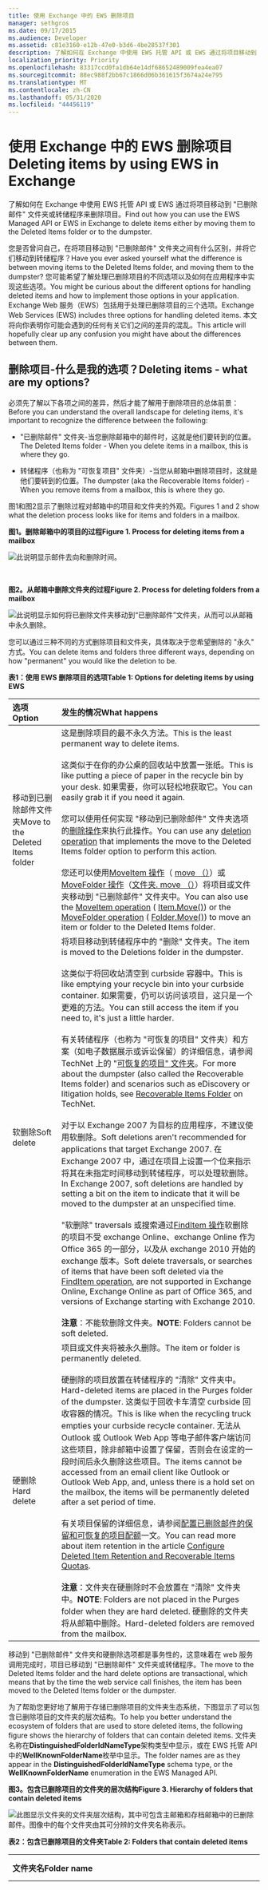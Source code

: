 ```yaml
---
title: 使用 Exchange 中的 EWS 删除项目
manager: sethgros
ms.date: 09/17/2015
ms.audience: Developer
ms.assetid: c81e3160-e12b-47e0-b3d6-4be28537f301
description: 了解如何在 Exchange 中使用 EWS 托管 API 或 EWS 通过将项目移动到 "已删除邮件" 文件夹或转储程序来删除项目。
localization_priority: Priority
ms.openlocfilehash: 83317ccd0fa1db64e14df68652489009fea4ea07
ms.sourcegitcommit: 88ec988f2bb67c1866d06b361615f3674a24e795
ms.translationtype: MT
ms.contentlocale: zh-CN
ms.lasthandoff: 05/31/2020
ms.locfileid: "44456119"
---
```

# <a name="deleting-items-by-using-ews-in-exchange"></a><span data-ttu-id="cc0f2-103">使用 Exchange 中的 EWS 删除项目</span><span class="sxs-lookup"><span data-stu-id="cc0f2-103">Deleting items by using EWS in Exchange</span></span>

<span data-ttu-id="cc0f2-104">了解如何在 Exchange 中使用 EWS 托管 API 或 EWS 通过将项目移动到 "已删除邮件" 文件夹或转储程序来删除项目。</span><span class="sxs-lookup"><span data-stu-id="cc0f2-104">Find out how you can use the EWS Managed API or EWS in Exchange to delete items either by moving them to the Deleted Items folder or to the dumpster.</span></span>
  
<span data-ttu-id="cc0f2-105">您是否曾问自己，在将项目移动到 "已删除邮件" 文件夹之间有什么区别，并将它们移动到转储程序？</span><span class="sxs-lookup"><span data-stu-id="cc0f2-105">Have you ever asked yourself what the difference is between moving items to the Deleted Items folder, and moving them to the dumpster?</span></span> <span data-ttu-id="cc0f2-106">您可能希望了解处理已删除项目的不同选项以及如何在应用程序中实现这些选项。</span><span class="sxs-lookup"><span data-stu-id="cc0f2-106">You might be curious about the different options for handling deleted items and how to implement those options in your application.</span></span> <span data-ttu-id="cc0f2-107">Exchange Web 服务（EWS）包括用于处理已删除项目的三个选项。</span><span class="sxs-lookup"><span data-stu-id="cc0f2-107">Exchange Web Services (EWS) includes three options for handling deleted items.</span></span> <span data-ttu-id="cc0f2-108">本文将向你表明你可能会遇到的任何有关它们之间的差异的混乱。</span><span class="sxs-lookup"><span data-stu-id="cc0f2-108">This article will hopefully clear up any confusion you might have about the differences between them.</span></span>
  
## <a name="deleting-items---what-are-my-options"></a><span data-ttu-id="cc0f2-109">删除项目-什么是我的选项？</span><span class="sxs-lookup"><span data-stu-id="cc0f2-109">Deleting items - what are my options?</span></span>
<span data-ttu-id="cc0f2-110"><a name="bk_DeletingItemsOptions"> </a></span><span class="sxs-lookup"><span data-stu-id="cc0f2-110"><a name="bk_DeletingItemsOptions"> </a></span></span>

<span data-ttu-id="cc0f2-111">必须先了解以下各项之间的差异，然后才能了解用于删除项目的总体前景：</span><span class="sxs-lookup"><span data-stu-id="cc0f2-111">Before you can understand the overall landscape for deleting items, it's important to recognize the difference between the following:</span></span>
  
- <span data-ttu-id="cc0f2-112">"已删除邮件" 文件夹-当您删除邮箱中的邮件时，这就是他们要转到的位置。</span><span class="sxs-lookup"><span data-stu-id="cc0f2-112">The Deleted Items folder - When you delete items in a mailbox, this is where they go.</span></span>
    
- <span data-ttu-id="cc0f2-113">转储程序（也称为 "可恢复项目" 文件夹）-当您从邮箱中删除项目时，这就是他们要转到的位置。</span><span class="sxs-lookup"><span data-stu-id="cc0f2-113">The dumpster (aka the Recoverable Items folder) - When you remove items from a mailbox, this is where they go.</span></span>
    
<span data-ttu-id="cc0f2-114">图1和图2显示了删除过程对邮箱中的项目和文件夹的外观。</span><span class="sxs-lookup"><span data-stu-id="cc0f2-114">Figures 1 and 2 show what the deletion process looks like for items and folders in a mailbox.</span></span> 

<span data-ttu-id="cc0f2-115">**图1。删除邮箱中的项目的过程**</span><span class="sxs-lookup"><span data-stu-id="cc0f2-115">**Figure 1. Process for deleting items from a mailbox**</span></span>

![此说明显示邮件去向和删除时间。](media/Ex_DeleteItems_Source.png)

<br/>

<span data-ttu-id="cc0f2-118">**图2。从邮箱中删除文件夹的过程**</span><span class="sxs-lookup"><span data-stu-id="cc0f2-118">**Figure 2. Process for deleting folders from a mailbox**</span></span>

![此说明显示如何将已删除文件夹移动到“已删除邮件”文件夹，从而可以从邮箱中永久删除。](media/Ex_.png)
   
<span data-ttu-id="cc0f2-120">您可以通过三种不同的方式删除项目和文件夹，具体取决于您希望删除的 "永久" 方式。</span><span class="sxs-lookup"><span data-stu-id="cc0f2-120">You can delete items and folders three different ways, depending on how "permanent" you would like the deletion to be.</span></span>
  
<span data-ttu-id="cc0f2-121">**表1：使用 EWS 删除项目的选项**</span><span class="sxs-lookup"><span data-stu-id="cc0f2-121">**Table 1: Options for deleting items by using EWS**</span></span>

|<span data-ttu-id="cc0f2-122">**选项**</span><span class="sxs-lookup"><span data-stu-id="cc0f2-122">**Option**</span></span>|<span data-ttu-id="cc0f2-123">**发生的情况**</span><span class="sxs-lookup"><span data-stu-id="cc0f2-123">**What happens**</span></span>|
|:-----|:-----|
|<span data-ttu-id="cc0f2-124">移动到已删除邮件文件夹</span><span class="sxs-lookup"><span data-stu-id="cc0f2-124">Move to the Deleted Items folder</span></span>  <br/> |<span data-ttu-id="cc0f2-125">这是删除项目的最不永久方法。</span><span class="sxs-lookup"><span data-stu-id="cc0f2-125">This is the least permanent way to delete items.</span></span><br/><br/><span data-ttu-id="cc0f2-126">这类似于在你的办公桌的回收站中放置一张纸。</span><span class="sxs-lookup"><span data-stu-id="cc0f2-126">This is like putting a piece of paper in the recycle bin by your desk.</span></span> <span data-ttu-id="cc0f2-127">如果需要，你可以轻松地获取它。</span><span class="sxs-lookup"><span data-stu-id="cc0f2-127">You can easily grab it if you need it again.</span></span><br/><br/><span data-ttu-id="cc0f2-128">您可以使用任何实现 "移动到已删除邮件" 文件夹选项的[删除操作](deleting-items-by-using-ews-in-exchange.md#bk_howdoIdeleteitems)来执行此操作。</span><span class="sxs-lookup"><span data-stu-id="cc0f2-128">You can use any [deletion operation](deleting-items-by-using-ews-in-exchange.md#bk_howdoIdeleteitems) that implements the move to the Deleted Items folder option to perform this action.</span></span><br/><br/><span data-ttu-id="cc0f2-129">您还可以使用[MoveItem 操作](https://msdn.microsoft.com/library/dcf40fa7-7796-4a5c-bf5b-7a509a18d208%28Office.15%29.aspx)（ [move （）](https://msdn.microsoft.com/library/microsoft.exchange.webservices.data.item.move%28v=exchg.80%29.aspx)）或[MoveFolder 操作](https://msdn.microsoft.com/library/c7233966-6c87-4a14-8156-b1610760176d%28Office.15%29.aspx)（[文件夹. move （）](https://msdn.microsoft.com/library/microsoft.exchange.webservices.data.folder.move%28v=exchg.80%29.aspx)）将项目或文件夹移动到 "已删除邮件" 文件夹中。</span><span class="sxs-lookup"><span data-stu-id="cc0f2-129">You can also use the [MoveItem operation](https://msdn.microsoft.com/library/dcf40fa7-7796-4a5c-bf5b-7a509a18d208%28Office.15%29.aspx) ( [Item.Move()](https://msdn.microsoft.com/library/microsoft.exchange.webservices.data.item.move%28v=exchg.80%29.aspx)) or the [MoveFolder operation](https://msdn.microsoft.com/library/c7233966-6c87-4a14-8156-b1610760176d%28Office.15%29.aspx) ( [Folder.Move()](https://msdn.microsoft.com/library/microsoft.exchange.webservices.data.folder.move%28v=exchg.80%29.aspx)) to move an item or folder to the Deleted Items folder.</span></span>  <br/> |
|<span data-ttu-id="cc0f2-130">软删除</span><span class="sxs-lookup"><span data-stu-id="cc0f2-130">Soft delete</span></span>  <br/> |<span data-ttu-id="cc0f2-131">将项目移动到转储程序中的 "删除" 文件夹。</span><span class="sxs-lookup"><span data-stu-id="cc0f2-131">The item is moved to the Deletions folder in the dumpster.</span></span><br/><br/><span data-ttu-id="cc0f2-132">这类似于将回收站清空到 curbside 容器中。</span><span class="sxs-lookup"><span data-stu-id="cc0f2-132">This is like emptying your recycle bin into your curbside container.</span></span> <span data-ttu-id="cc0f2-133">如果需要，仍可以访问该项目，这只是一个更难的方法。</span><span class="sxs-lookup"><span data-stu-id="cc0f2-133">You can still access the item if you need to, it's just a little harder.</span></span>  <br/><br/><span data-ttu-id="cc0f2-134">有关转储程序（也称为 "可恢复的项目" 文件夹）和方案（如电子数据展示或诉讼保留）的详细信息，请参阅 TechNet 上的 "[可恢复的项目" 文件夹](https://technet.microsoft.com/library/ee364755%28v=exchg.150%29.aspx)。</span><span class="sxs-lookup"><span data-stu-id="cc0f2-134">For more about the dumpster (also called the Recoverable Items folder) and scenarios such as eDiscovery or litigation holds, see [Recoverable Items Folder](https://technet.microsoft.com/library/ee364755%28v=exchg.150%29.aspx) on TechNet.</span></span><br/><br/><span data-ttu-id="cc0f2-135">对于以 Exchange 2007 为目标的应用程序，不建议使用软删除。</span><span class="sxs-lookup"><span data-stu-id="cc0f2-135">Soft deletions aren't recommended for applications that target Exchange 2007.</span></span> <span data-ttu-id="cc0f2-136">在 Exchange 2007 中，通过在项目上设置一个位来指示将其在未指定时间移动到转储程序，可以处理软删除。</span><span class="sxs-lookup"><span data-stu-id="cc0f2-136">In Exchange 2007, soft deletions are handled by setting a bit on the item to indicate that it will be moved to the dumpster at an unspecified time.</span></span><br/><br/><span data-ttu-id="cc0f2-137">"软删除" traversals 或搜索通过[FindItem 操作](https://msdn.microsoft.com/library/ebad6aae-16e7-44de-ae63-a95b24539729%28Office.15%29.aspx)软删除的项目不受 exchange Online、exchange Online 作为 Office 365 的一部分，以及从 exchange 2010 开始的 exchange 版本。</span><span class="sxs-lookup"><span data-stu-id="cc0f2-137">Soft delete traversals, or searches of items that have been soft deleted via the [FindItem operation](https://msdn.microsoft.com/library/ebad6aae-16e7-44de-ae63-a95b24539729%28Office.15%29.aspx), are not supported in Exchange Online, Exchange Online as part of Office 365, and versions of Exchange starting with Exchange 2010.</span></span>  <br/><br/><span data-ttu-id="cc0f2-138">**注意**：不能软删除文件夹。</span><span class="sxs-lookup"><span data-stu-id="cc0f2-138">**NOTE**:  Folders cannot be soft deleted.</span></span>           |
|<span data-ttu-id="cc0f2-139">硬删除</span><span class="sxs-lookup"><span data-stu-id="cc0f2-139">Hard delete</span></span>  <br/> |<span data-ttu-id="cc0f2-140">项目或文件夹将被永久删除。</span><span class="sxs-lookup"><span data-stu-id="cc0f2-140">The item or folder is permanently deleted.</span></span><br/><br/><span data-ttu-id="cc0f2-141">硬删除的项目放置在转储程序的 "清除" 文件夹中。</span><span class="sxs-lookup"><span data-stu-id="cc0f2-141">Hard-deleted items are placed in the Purges folder of the dumpster.</span></span> <span data-ttu-id="cc0f2-142">这类似于回收卡车清空 curbside 回收容器的情况。</span><span class="sxs-lookup"><span data-stu-id="cc0f2-142">This is like when the recycling truck empties your curbside recycle container.</span></span> <span data-ttu-id="cc0f2-143">无法从 Outlook 或 Outlook Web App 等电子邮件客户端访问这些项目，除非邮箱中设置了保留，否则会在设定的一段时间后永久删除这些项目。</span><span class="sxs-lookup"><span data-stu-id="cc0f2-143">The items cannot be accessed from an email client like Outlook or Outlook Web App, and, unless there is a hold set on the mailbox, the items will be permanently deleted after a set period of time.</span></span><br/><br/><span data-ttu-id="cc0f2-144">有关项目保留的详细信息，请参阅[配置已删除邮件的保留和可恢复的项目配额](https://technet.microsoft.com/library/ee364752%28v=exchg.150%29.aspx)一文。</span><span class="sxs-lookup"><span data-stu-id="cc0f2-144">You can read more about item retention in the article [Configure Deleted Item Retention and Recoverable Items Quotas](https://technet.microsoft.com/library/ee364752%28v=exchg.150%29.aspx).</span></span><br/><br/><span data-ttu-id="cc0f2-145">**注意**：文件夹在硬删除时不会放置在 "清除" 文件夹中。</span><span class="sxs-lookup"><span data-stu-id="cc0f2-145">**NOTE**:  Folders are not placed in the Purges folder when they are hard deleted.</span></span> <span data-ttu-id="cc0f2-146">硬删除的文件夹将从邮箱中删除。</span><span class="sxs-lookup"><span data-stu-id="cc0f2-146">Hard-deleted folders are removed from the mailbox.</span></span>  |
   
<span data-ttu-id="cc0f2-147">移动到 "已删除邮件" 文件夹和硬删除选项都是事务性的，这意味着在 web 服务调用完成时，项目已移动到 "已删除邮件" 文件夹或转储程序。</span><span class="sxs-lookup"><span data-stu-id="cc0f2-147">The move to the Deleted Items folder and the hard delete options are transactional, which means that by the time the web service call finishes, the item has been moved to the Deleted Items folder or the dumpster.</span></span>
  
<span data-ttu-id="cc0f2-148">为了帮助您更好地了解用于存储已删除项目的文件夹生态系统，下图显示了可以包含已删除项目的文件夹的层次结构。</span><span class="sxs-lookup"><span data-stu-id="cc0f2-148">To help you better understand the ecosystem of folders that are used to store deleted items, the following figure shows the hierarchy of folders that can contain deleted items.</span></span> <span data-ttu-id="cc0f2-149">文件夹名称在**DistinguishedFolderIdNameType**架构类型中显示，或在 EWS 托管 API 中的**WellKnownFolderName**枚举中显示。</span><span class="sxs-lookup"><span data-stu-id="cc0f2-149">The folder names are as they appear in the **DistinguishedFolderIdNameType** schema type, or the **WellKnownFolderName** enumeration in the EWS Managed API.</span></span> 
  
<span data-ttu-id="cc0f2-150">**图3。包含已删除项目的文件夹的层次结构**</span><span class="sxs-lookup"><span data-stu-id="cc0f2-150">**Figure 3. Hierarchy of folders that contain deleted items**</span></span>

![此图显示文件夹的文件夹层次结构，其中可包含主邮箱和存档邮箱中的已删除邮件。图像中的每个文件夹由其可分辨的文件夹名称表示。](media/Ex_FolderHierarchyDeletedItems.png)
  
<span data-ttu-id="cc0f2-153">**表2：包含已删除项目的文件夹**</span><span class="sxs-lookup"><span data-stu-id="cc0f2-153">**Table 2: Folders that contain deleted items**</span></span>

|<span data-ttu-id="cc0f2-154">**文件夹名**</span><span class="sxs-lookup"><span data-stu-id="cc0f2-154">**Folder name**</span></span>|<span data-ttu-id="cc0f2-155">**引入版本**</span><span class="sxs-lookup"><span data-stu-id="cc0f2-155">**Introduced in**</span></span>|<span data-ttu-id="cc0f2-156">**说明**</span><span class="sxs-lookup"><span data-stu-id="cc0f2-156">**Description**</span></span>|
|:-----|:-----|:-----|
|<span data-ttu-id="cc0f2-157">deleteditems</span><span class="sxs-lookup"><span data-stu-id="cc0f2-157">deleteditems</span></span>  <br/> |<span data-ttu-id="cc0f2-158">Exchange 2007</span><span class="sxs-lookup"><span data-stu-id="cc0f2-158">Exchange 2007</span></span>  <br/> |<span data-ttu-id="cc0f2-159">默认的 "已删除邮件" 文件夹。</span><span class="sxs-lookup"><span data-stu-id="cc0f2-159">The default Deleted Items folder.</span></span> <span data-ttu-id="cc0f2-160">项目将保留在此文件夹中，直到它们软或硬删除，或者超过保留期。</span><span class="sxs-lookup"><span data-stu-id="cc0f2-160">Items remain in this folder until they are soft- or hard-deleted or until a retention period has been exceeded.</span></span> <span data-ttu-id="cc0f2-161">然后，将它们移动到转储程序中的文件夹。</span><span class="sxs-lookup"><span data-stu-id="cc0f2-161">Then they are moved to a folder in the dumpster.</span></span> <span data-ttu-id="cc0f2-162">已删除的文件夹放在 "已删除邮件" 文件夹中，当它们是软或硬删除的，它们将从邮箱中永久删除且不可恢复。</span><span class="sxs-lookup"><span data-stu-id="cc0f2-162">Deleted folders are placed in the Deleted Items folder, and when they are soft- or hard-deleted, they are permanently removed from the mailbox and are not recoverable.</span></span>  <br/> |
|<span data-ttu-id="cc0f2-163">recoverableitemsroot</span><span class="sxs-lookup"><span data-stu-id="cc0f2-163">recoverableitemsroot</span></span>  <br/> |<span data-ttu-id="cc0f2-164">Exchange 2010</span><span class="sxs-lookup"><span data-stu-id="cc0f2-164">Exchange 2010</span></span>  <br/> |<span data-ttu-id="cc0f2-165">转储程序或 "可恢复的项目" 文件夹的根。</span><span class="sxs-lookup"><span data-stu-id="cc0f2-165">The root of the dumpster, or the Recoverable Items folder.</span></span> <span data-ttu-id="cc0f2-166">转储程序访问在 Exchange 2010 中是在 EWS 中实现的。</span><span class="sxs-lookup"><span data-stu-id="cc0f2-166">Dumpster access was implemented in EWS in Exchange 2010.</span></span> <span data-ttu-id="cc0f2-167">此文件夹的显示名称是 "可恢复的项目"。</span><span class="sxs-lookup"><span data-stu-id="cc0f2-167">The display name for this folder is "Recoverable Items".</span></span>  <br/> |
|<span data-ttu-id="cc0f2-168">recoverableitemsdeletions</span><span class="sxs-lookup"><span data-stu-id="cc0f2-168">recoverableitemsdeletions</span></span>  <br/> |<span data-ttu-id="cc0f2-169">Exchange 2010</span><span class="sxs-lookup"><span data-stu-id="cc0f2-169">Exchange 2010</span></span>  <br/> |<span data-ttu-id="cc0f2-170">邮箱的主转储程序文件夹。</span><span class="sxs-lookup"><span data-stu-id="cc0f2-170">The main dumpster folder for a mailbox.</span></span> <span data-ttu-id="cc0f2-171">从 "已删除邮件" 文件夹中的保留策略移动的软删除项目和项目放置在此文件夹中。</span><span class="sxs-lookup"><span data-stu-id="cc0f2-171">Soft-deleted items and items moved from the Deleted Items folder by a retention policy are placed in this folder.</span></span> <span data-ttu-id="cc0f2-172">此文件夹的显示名称为 "删除"。</span><span class="sxs-lookup"><span data-stu-id="cc0f2-172">The display name for this folder is "Deletions".</span></span>  <br/> |
|<span data-ttu-id="cc0f2-173">recoverableitemsversions</span><span class="sxs-lookup"><span data-stu-id="cc0f2-173">recoverableitemsversions</span></span>  <br/> |<span data-ttu-id="cc0f2-174">Exchange 2010</span><span class="sxs-lookup"><span data-stu-id="cc0f2-174">Exchange 2010</span></span>  <br/> |<span data-ttu-id="cc0f2-175">项目的较旧版本的存储位置。</span><span class="sxs-lookup"><span data-stu-id="cc0f2-175">Where older versions of an item are stored.</span></span> <span data-ttu-id="cc0f2-176">项目的旧版本在更新项目时创建。</span><span class="sxs-lookup"><span data-stu-id="cc0f2-176">Old versions of an item are created when an item is updated.</span></span> <span data-ttu-id="cc0f2-177">草稿项目版本不会保存到此文件夹中。</span><span class="sxs-lookup"><span data-stu-id="cc0f2-177">Draft item versions are not saved to this folder.</span></span> <span data-ttu-id="cc0f2-178">此文件夹的显示名称为 "版本"。</span><span class="sxs-lookup"><span data-stu-id="cc0f2-178">The display name of this folder is "Versions".</span></span>  <br/> |
|<span data-ttu-id="cc0f2-179">recoverableitemspurges</span><span class="sxs-lookup"><span data-stu-id="cc0f2-179">recoverableitemspurges</span></span>  <br/> |<span data-ttu-id="cc0f2-180">Exchange 2010</span><span class="sxs-lookup"><span data-stu-id="cc0f2-180">Exchange 2010</span></span>  <br/> |<span data-ttu-id="cc0f2-181">存储从 "删除" 文件夹中删除的项目的位置。</span><span class="sxs-lookup"><span data-stu-id="cc0f2-181">Where items that are removed from the Deletions folder are stored.</span></span> <span data-ttu-id="cc0f2-182">所有存储硬删除项目都将移到此文件夹。</span><span class="sxs-lookup"><span data-stu-id="cc0f2-182">All store hard-deleted items are moved to this folder.</span></span> <span data-ttu-id="cc0f2-183">此文件夹的显示名称为 "清除"。</span><span class="sxs-lookup"><span data-stu-id="cc0f2-183">The display name for this folder is "Purges".</span></span>  <br/> |
|<span data-ttu-id="cc0f2-184">archiveddeletedtitems</span><span class="sxs-lookup"><span data-stu-id="cc0f2-184">archiveddeletedtitems</span></span>  <br/> |<span data-ttu-id="cc0f2-185">Exchange 2010</span><span class="sxs-lookup"><span data-stu-id="cc0f2-185">Exchange 2010</span></span>  <br/> |<span data-ttu-id="cc0f2-186">存档邮箱的默认 "已删除邮件" 文件夹。</span><span class="sxs-lookup"><span data-stu-id="cc0f2-186">The default Deleted Items folder for an archive mailbox.</span></span>  <br/> |
|<span data-ttu-id="cc0f2-187">archiverecoverablesitemsroot</span><span class="sxs-lookup"><span data-stu-id="cc0f2-187">archiverecoverablesitemsroot</span></span>  <br/> |<span data-ttu-id="cc0f2-188">Exchange 2010</span><span class="sxs-lookup"><span data-stu-id="cc0f2-188">Exchange 2010</span></span>  <br/> |<span data-ttu-id="cc0f2-189">存档邮箱的根转储程序文件夹。</span><span class="sxs-lookup"><span data-stu-id="cc0f2-189">The root dumpster folder for an archive mailbox.</span></span> <span data-ttu-id="cc0f2-190">软删除的已存档项目将移至此文件夹中的子文件夹。</span><span class="sxs-lookup"><span data-stu-id="cc0f2-190">Archived items that are soft-deleted are moved to a subfolder in this folder.</span></span>  <br/> |
|<span data-ttu-id="cc0f2-191">archiverecoverableitemsdeletions</span><span class="sxs-lookup"><span data-stu-id="cc0f2-191">archiverecoverableitemsdeletions</span></span>  <br/> |<span data-ttu-id="cc0f2-192">Exchange 2010</span><span class="sxs-lookup"><span data-stu-id="cc0f2-192">Exchange 2010</span></span>  <br/> |<span data-ttu-id="cc0f2-193">存档邮箱的主转储程序文件夹。</span><span class="sxs-lookup"><span data-stu-id="cc0f2-193">The main dumpster folder for an archive mailbox.</span></span> <span data-ttu-id="cc0f2-194">移动到转储程序的存档项目放置在此处。</span><span class="sxs-lookup"><span data-stu-id="cc0f2-194">Archived items moved to the dumpster are placed here.</span></span>  <br/> |
|<span data-ttu-id="cc0f2-195">archiverecoverableitemsversions</span><span class="sxs-lookup"><span data-stu-id="cc0f2-195">archiverecoverableitemsversions</span></span>  <br/> |<span data-ttu-id="cc0f2-196">Exchange 2010</span><span class="sxs-lookup"><span data-stu-id="cc0f2-196">Exchange 2010</span></span>  <br/> |<span data-ttu-id="cc0f2-197">存档项目的较旧版本的存储位置。</span><span class="sxs-lookup"><span data-stu-id="cc0f2-197">Where older versions of archived items are stored.</span></span>  <br/> |
|<span data-ttu-id="cc0f2-198">archiverecoverableitemspurges</span><span class="sxs-lookup"><span data-stu-id="cc0f2-198">archiverecoverableitemspurges</span></span>  <br/> |<span data-ttu-id="cc0f2-199">Exchange 2010</span><span class="sxs-lookup"><span data-stu-id="cc0f2-199">Exchange 2010</span></span>  <br/> |<span data-ttu-id="cc0f2-200">从转储程序中的 "存档删除" 文件夹中硬删除的项目存储。</span><span class="sxs-lookup"><span data-stu-id="cc0f2-200">Where items that are hard-deleted from the archive Deletions folder in the dumpster are stored.</span></span> <span data-ttu-id="cc0f2-201">所有存储硬删除的存档项目都将移到此文件夹。</span><span class="sxs-lookup"><span data-stu-id="cc0f2-201">All store hard-deleted archived items are moved to this folder.</span></span>  <br/> |
   
## <a name="how-do-i-delete-items"></a><span data-ttu-id="cc0f2-202">如何删除项目？</span><span class="sxs-lookup"><span data-stu-id="cc0f2-202">How do I delete items?</span></span>
<span data-ttu-id="cc0f2-203"><a name="bk_howdoIdeleteitems"> </a></span><span class="sxs-lookup"><span data-stu-id="cc0f2-203"><a name="bk_howdoIdeleteitems"> </a></span></span>

<span data-ttu-id="cc0f2-204">使用下列命令之一来指示是将项目移动到 "已删除邮件" 文件夹，还是执行软删除或硬删除：</span><span class="sxs-lookup"><span data-stu-id="cc0f2-204">Use one of the following to indicate whether to move an item to the Deleted Items folder or perform a soft delete or a hard delete:</span></span>
  
- <span data-ttu-id="cc0f2-205">**DisposalType**简单类型（如果您使用 EWS 访问 Exchange）。</span><span class="sxs-lookup"><span data-stu-id="cc0f2-205">The **DisposalType** simple type, if you use EWS to access Exchange.</span></span> 
    
- <span data-ttu-id="cc0f2-206">[DeleteMode 枚举](https://msdn.microsoft.com/library/exchange/microsoft.exchange.webservices.data.deletemode%28v=exchg.80%29.aspx)（如果使用 EWS 托管 API）。</span><span class="sxs-lookup"><span data-stu-id="cc0f2-206">The [DeleteMode enumeration](https://msdn.microsoft.com/library/exchange/microsoft.exchange.webservices.data.deletemode%28v=exchg.80%29.aspx), if you use the EWS Managed API.</span></span>
    
<span data-ttu-id="cc0f2-207">您可以使用许多不同的 EWS 操作或 EWS 托管 API 方法从邮箱中删除项目和文件夹。</span><span class="sxs-lookup"><span data-stu-id="cc0f2-207">You can use a number of different EWS operations or EWS Managed API methods to delete items and folders from a mailbox.</span></span>
  
<span data-ttu-id="cc0f2-208">**表3：用于删除项目的 EWS 操作和 EWS 托管的 API 方法**</span><span class="sxs-lookup"><span data-stu-id="cc0f2-208">**Table 3: EWS operations and EWS Managed API methods for deleting items**</span></span>

|<span data-ttu-id="cc0f2-209">**EWS 操作**</span><span class="sxs-lookup"><span data-stu-id="cc0f2-209">**EWS operation**</span></span>|<span data-ttu-id="cc0f2-210">**EWS 托管的 API 方法**</span><span class="sxs-lookup"><span data-stu-id="cc0f2-210">**EWS Managed API method**</span></span>|<span data-ttu-id="cc0f2-211">**引入版本**</span><span class="sxs-lookup"><span data-stu-id="cc0f2-211">**Introduced in**</span></span>|<span data-ttu-id="cc0f2-212">**功能**</span><span class="sxs-lookup"><span data-stu-id="cc0f2-212">**What it does**</span></span>|
|:-----|:-----|:-----|:-----|
|[<span data-ttu-id="cc0f2-213">DeleteFolder 操作</span><span class="sxs-lookup"><span data-stu-id="cc0f2-213">DeleteFolder operation</span></span>](https://msdn.microsoft.com/library/b0f92682-4895-4bcf-a4a1-e4c2e8403979%28Office.15%29.aspx) <br/> |[<span data-ttu-id="cc0f2-214">文件夹. Delete 方法</span><span class="sxs-lookup"><span data-stu-id="cc0f2-214">Folder.Delete method</span></span>](https://msdn.microsoft.com/library/exchange/microsoft.exchange.webservices.data.folder.delete%28v=exchg.80%29.aspx) <br/> |<span data-ttu-id="cc0f2-215">Exchange 2007</span><span class="sxs-lookup"><span data-stu-id="cc0f2-215">Exchange 2007</span></span>  <br/> |<span data-ttu-id="cc0f2-216">从邮箱中删除文件夹。</span><span class="sxs-lookup"><span data-stu-id="cc0f2-216">Deletes folders from a mailbox.</span></span> <span data-ttu-id="cc0f2-217">使用 EWS，可以批量删除文件夹。</span><span class="sxs-lookup"><span data-stu-id="cc0f2-217">With EWS, you can batch delete folders.</span></span> <span data-ttu-id="cc0f2-218">使用 EWS 托管 API，您只能删除每个调用的单个文件夹。</span><span class="sxs-lookup"><span data-stu-id="cc0f2-218">With the EWS Managed API, you can only delete a single folder per call.</span></span>  <br/> |
|[<span data-ttu-id="cc0f2-219">DeleteItem 操作</span><span class="sxs-lookup"><span data-stu-id="cc0f2-219">DeleteItem operation</span></span>](https://msdn.microsoft.com/library/3e26c416-fa12-476e-bfd2-5c1f4bb7b348%28Office.15%29.aspx) <br/> |[<span data-ttu-id="cc0f2-220">Item. Delete 方法</span><span class="sxs-lookup"><span data-stu-id="cc0f2-220">Item.Delete method</span></span>](https://msdn.microsoft.com/library/exchange/microsoft.exchange.webservices.data.item.delete%28v=exchg.80%29.aspx)<br/><br/>[<span data-ttu-id="cc0f2-221">ExchangeService 方法</span><span class="sxs-lookup"><span data-stu-id="cc0f2-221">ExchangeService.DeleteItems method</span></span>](https://msdn.microsoft.com/library/exchange/microsoft.exchange.webservices.data.exchangeservice.deleteitems%28v=exchg.80%29.aspx) <br/> |<span data-ttu-id="cc0f2-222">Exchange 2007</span><span class="sxs-lookup"><span data-stu-id="cc0f2-222">Exchange 2007</span></span>  <br/> |<span data-ttu-id="cc0f2-223">删除邮箱中的项目。</span><span class="sxs-lookup"><span data-stu-id="cc0f2-223">Deletes items from a mailbox.</span></span>  <br/> |
|[<span data-ttu-id="cc0f2-224">EmptyFolder 操作</span><span class="sxs-lookup"><span data-stu-id="cc0f2-224">EmptyFolder operation</span></span>](https://msdn.microsoft.com/library/98161486-e2f2-480f-8d5d-708ba81b208a%28Office.15%29.aspx) <br/> |[<span data-ttu-id="cc0f2-225">Folder. 空方法</span><span class="sxs-lookup"><span data-stu-id="cc0f2-225">Folder.Empty method</span></span>](https://msdn.microsoft.com/library/exchange/microsoft.exchange.webservices.data.folder.empty%28v=exchg.80%29.aspx) <br/> |<span data-ttu-id="cc0f2-226">Exchange 2010</span><span class="sxs-lookup"><span data-stu-id="cc0f2-226">Exchange 2010</span></span>  <br/> |<span data-ttu-id="cc0f2-227">删除文件夹中的所有项目，也可以选择删除文件夹中的所有子文件夹。</span><span class="sxs-lookup"><span data-stu-id="cc0f2-227">Deletes all the items in a folder, and, optionally, deletes all subfolders in a folder.</span></span>  <br/> |
|[<span data-ttu-id="cc0f2-228">ApplyConversationAction 操作</span><span class="sxs-lookup"><span data-stu-id="cc0f2-228">ApplyConversationAction operation</span></span>](https://msdn.microsoft.com/library/73d7943d-d361-4f8b-9948-d85f886efa1a%28Office.15%29.aspx) <br/> |[<span data-ttu-id="cc0f2-229">EnableAlwaysDeleteItems 方法</span><span class="sxs-lookup"><span data-stu-id="cc0f2-229">Conversation.EnableAlwaysDeleteItems method</span></span>](https://msdn.microsoft.com/library/exchange/microsoft.exchange.webservices.data.conversation.enablealwaysdeleteitems%28v=exchg.80%29.aspx)<br/><br/>[<span data-ttu-id="cc0f2-230">DeleteItems 方法</span><span class="sxs-lookup"><span data-stu-id="cc0f2-230">Conversation.DeleteItems method</span></span>](https://msdn.microsoft.com/library/exchange/microsoft.exchange.webservices.data.conversation.deleteitems%28v=exchg.80%29.aspx) <br/> |<span data-ttu-id="cc0f2-231">Exchange 2010</span><span class="sxs-lookup"><span data-stu-id="cc0f2-231">Exchange 2010</span></span>  <br/> |<span data-ttu-id="cc0f2-232">对对话中的电子邮件设置删除处理操作，以便将其删除。</span><span class="sxs-lookup"><span data-stu-id="cc0f2-232">Sets a delete processing action on email messages in a conversation so that they are deleted.</span></span>  <br/> |
|[<span data-ttu-id="cc0f2-233">DeleteUserConfiguration 操作</span><span class="sxs-lookup"><span data-stu-id="cc0f2-233">DeleteUserConfiguration operation</span></span>](https://msdn.microsoft.com/library/93e44690-be2d-4fdb-96a8-4ded3c193aed%28Office.15%29.aspx) <br/> |[<span data-ttu-id="cc0f2-234">UserConfiguration 方法</span><span class="sxs-lookup"><span data-stu-id="cc0f2-234">UserConfiguration.Delete method</span></span>](https://msdn.microsoft.com/library/exchange/microsoft.exchange.webservices.data.userconfiguration.delete%28v=exchg.80%29.aspx) <br/> |<span data-ttu-id="cc0f2-235">Exchange 2010</span><span class="sxs-lookup"><span data-stu-id="cc0f2-235">Exchange 2010</span></span>  <br/> |<span data-ttu-id="cc0f2-236">删除一个与文件夹相关联的项目，并将其移动到转储程序。</span><span class="sxs-lookup"><span data-stu-id="cc0f2-236">Deletes a folder associated item and moves it to the dumpster.</span></span>  <br/> |
|[<span data-ttu-id="cc0f2-237">CreateItem 操作</span><span class="sxs-lookup"><span data-stu-id="cc0f2-237">CreateItem operation</span></span>](https://msdn.microsoft.com/library/78a52120-f1d0-4ed7-8748-436e554f75b6%28Office.15%29.aspx) <br/> |[<span data-ttu-id="cc0f2-238">约会. Accept 方法</span><span class="sxs-lookup"><span data-stu-id="cc0f2-238">Appointment.Accept method</span></span>](https://msdn.microsoft.com/library/microsoft.exchange.webservices.data.appointment.accept%28v=exchg.80%29.aspx) <br/><br/>[<span data-ttu-id="cc0f2-239">AcceptTentatively 方法</span><span class="sxs-lookup"><span data-stu-id="cc0f2-239">Appointment.AcceptTentatively method</span></span>](https://msdn.microsoft.com/library/microsoft.exchange.webservices.data.appointment.accepttentatively%28v=exchg.80%29.aspx)<br/><br/>[<span data-ttu-id="cc0f2-240">CancelMeeting 方法</span><span class="sxs-lookup"><span data-stu-id="cc0f2-240">Appointment.CancelMeeting method</span></span>](https://msdn.microsoft.com/library/microsoft.exchange.webservices.data.appointment.cancelmeeting%28v=exchg.80%29.aspx)<br/><br/>[<span data-ttu-id="cc0f2-241">约会：拒绝</span><span class="sxs-lookup"><span data-stu-id="cc0f2-241">Appointment.Decline</span></span>](https://msdn.microsoft.com/library/microsoft.exchange.webservices.data.appointment.decline%28v=exchg.80%29.aspx)<br/><br/>[<span data-ttu-id="cc0f2-242">MeetingRequest 方法</span><span class="sxs-lookup"><span data-stu-id="cc0f2-242">MeetingRequest.Accept method</span></span>](https://msdn.microsoft.com/library/microsoft.exchange.webservices.data.meetingrequest.accept%28v=exchg.80%29.aspx)<br/><br/>[<span data-ttu-id="cc0f2-243">MeetingRequest 方法</span><span class="sxs-lookup"><span data-stu-id="cc0f2-243">MeetingRequest.AcceptTentatively method</span></span>](https://msdn.microsoft.com/library/microsoft.exchange.webservices.data.meetingrequest.accepttentatively%28v=exchg.80%29.aspx)<br/><br/>[<span data-ttu-id="cc0f2-244">MeetingRequest 方法</span><span class="sxs-lookup"><span data-stu-id="cc0f2-244">MeetingRequest.Decline method</span></span>](https://msdn.microsoft.com/library/microsoft.exchange.webservices.data.meetingrequest.decline%28v=exchg.80%29.aspx) <br/> |<span data-ttu-id="cc0f2-245">Exchange 2007</span><span class="sxs-lookup"><span data-stu-id="cc0f2-245">Exchange 2007</span></span>  <br/> |<span data-ttu-id="cc0f2-246">无论何时发送会议请求的响应或在约会上设置响应，都会将项目间接移动到 "已删除邮件" 文件夹。</span><span class="sxs-lookup"><span data-stu-id="cc0f2-246">Indirectly moves an item to the Deleted Items folder whenever a response to a meeting request is sent or the response is set on the appointment.</span></span><br/><br/><span data-ttu-id="cc0f2-247">此操作上未设置删除类型。</span><span class="sxs-lookup"><span data-stu-id="cc0f2-247">The deletion type is not set on this operation.</span></span> <span data-ttu-id="cc0f2-248">当服务成功处理响应对象时，会将会议邮件移至 "已删除邮件" 文件夹。</span><span class="sxs-lookup"><span data-stu-id="cc0f2-248">The meeting messages are moved to the Deleted Items folder when a response object is successfully processed by the service.</span></span>  <br/> |
   
<span data-ttu-id="cc0f2-249">您还可以使用收件箱规则将项目移动到 "已删除邮件" 文件夹。</span><span class="sxs-lookup"><span data-stu-id="cc0f2-249">You can also move items to the Deleted Items folder by using Inbox rules.</span></span> <span data-ttu-id="cc0f2-250">例如，您可以创建具有 "删除" 操作的[规则](inbox-management-and-ews-in-exchange.md)。</span><span class="sxs-lookup"><span data-stu-id="cc0f2-250">For example, you can [create rules](inbox-management-and-ews-in-exchange.md) that have a delete action.</span></span> 
  
<span data-ttu-id="cc0f2-251">有关删除项目的几点注意事项：</span><span class="sxs-lookup"><span data-stu-id="cc0f2-251">Some points to note about deleting items:</span></span>
  
- <span data-ttu-id="cc0f2-252">删除定期项目的事件不会触发移动到 "已删除邮件" 文件夹或转储程序。</span><span class="sxs-lookup"><span data-stu-id="cc0f2-252">Deleting an occurrence of a recurring item does not trigger a move to the Deleted Items folder or the dumpster.</span></span> <span data-ttu-id="cc0f2-253">这将导致对定期系列定期主项目的更新。</span><span class="sxs-lookup"><span data-stu-id="cc0f2-253">This results in an update to the recurring master item of the recurring series.</span></span>
    
- <span data-ttu-id="cc0f2-254">您不能从邮箱中删除默认文件夹。</span><span class="sxs-lookup"><span data-stu-id="cc0f2-254">You cannot delete default folders from the mailbox.</span></span>
    
- <span data-ttu-id="cc0f2-255">避免删除会议或会议邮件，如会议请求和会议更新。</span><span class="sxs-lookup"><span data-stu-id="cc0f2-255">Avoid deleting meetings or meeting messages, such as meeting requests and or meeting updates.</span></span> <span data-ttu-id="cc0f2-256">而是使用 response 对象来响应这些项目。</span><span class="sxs-lookup"><span data-stu-id="cc0f2-256">Instead, respond to these items by using response objects.</span></span> <span data-ttu-id="cc0f2-257">这样一来，将更新关联的日历项目以反映响应者或组织者的操作。</span><span class="sxs-lookup"><span data-stu-id="cc0f2-257">This way, the associated calendar items are updated to reflect the responder's or organizer's actions.</span></span>
    
- <span data-ttu-id="cc0f2-258">将项目移动到 "已删除邮件" 或 "删除内容" 文件夹中时，不会更新项目的更改密钥。</span><span class="sxs-lookup"><span data-stu-id="cc0f2-258">An item's change key is not updated when the item is moved to the Deleted Items or Deletions folder.</span></span>
    
- <span data-ttu-id="cc0f2-259">如果对项目执行硬删除，然后调用[SyncFolderHierarchy 操作](https://msdn.microsoft.com/library/b31916b1-bc6c-4451-a475-b7c5417f752d%28Office.15%29.aspx)或[SYNCFOLDERHIERARCHY](https://msdn.microsoft.com/library/microsoft.exchange.webservices.data.exchangeservice.syncfolderhierarchy%28v=exchg.80%29.aspx) EWS 托管 API 方法，或[SyncFolderItems 操作](https://msdn.microsoft.com/library/7f0de089-8876-47ec-a871-df118ceae75d%28Office.15%29.aspx)或[SyncFolderItems](https://msdn.microsoft.com/library/microsoft.exchange.webservices.data.exchangeservice.syncfolderitems%28v=exchg.80%29.aspx)方法，则将返回 "**删除**更改" 条目。</span><span class="sxs-lookup"><span data-stu-id="cc0f2-259">If you perform a hard delete on an item and then call a [SyncFolderHierarchy operation](https://msdn.microsoft.com/library/b31916b1-bc6c-4451-a475-b7c5417f752d%28Office.15%29.aspx) or [SyncFolderHierarchy](https://msdn.microsoft.com/library/microsoft.exchange.webservices.data.exchangeservice.syncfolderhierarchy%28v=exchg.80%29.aspx) EWS Managed API method, or a [SyncFolderItems operation](https://msdn.microsoft.com/library/7f0de089-8876-47ec-a871-df118ceae75d%28Office.15%29.aspx) or [SyncFolderItems](https://msdn.microsoft.com/library/microsoft.exchange.webservices.data.exchangeservice.syncfolderitems%28v=exchg.80%29.aspx) method, a **Delete** change entry will be returned.</span></span> <span data-ttu-id="cc0f2-260">如果将项目移动到 "已删除邮件" 文件夹中，则会返回 "**更新**更改" 条目。</span><span class="sxs-lookup"><span data-stu-id="cc0f2-260">If you move an item to the Deleted Items folder, an **Update** change entry is returned.</span></span> <span data-ttu-id="cc0f2-261">这是因为项目或文件夹将具有新的[ParentFolderId](https://msdn.microsoft.com/library/258f4b1f-367e-4c7d-9c29-eb775a2398c7%28Office.15%29.aspx)属性值。</span><span class="sxs-lookup"><span data-stu-id="cc0f2-261">This is because the item or folder will have a new [ParentFolderId](https://msdn.microsoft.com/library/258f4b1f-367e-4c7d-9c29-eb775a2398c7%28Office.15%29.aspx) property value.</span></span> <span data-ttu-id="cc0f2-262">若要了解同步已删除项目属于方案的一部分，请[阅读有关同步的详细信息](mailbox-synchronization-and-ews-in-exchange.md)。</span><span class="sxs-lookup"><span data-stu-id="cc0f2-262">[Read more about synchronization](mailbox-synchronization-and-ews-in-exchange.md) if synchronizing deleted items is part of your scenario.</span></span> 
    
## <a name="find-out-more-about-deleting-items"></a><span data-ttu-id="cc0f2-263">查找有关删除项目的详细信息</span><span class="sxs-lookup"><span data-stu-id="cc0f2-263">Find out more about deleting items</span></span>
<span data-ttu-id="cc0f2-264"><a name="findoutmore"> </a></span><span class="sxs-lookup"><span data-stu-id="cc0f2-264"><a name="findoutmore"> </a></span></span>

- [<span data-ttu-id="cc0f2-265">Exchange 中有关与 EWS 删除相关邮箱事件的拉取通知</span><span class="sxs-lookup"><span data-stu-id="cc0f2-265">Pull notifications for EWS deletion-related mailbox events in Exchange</span></span>](pull-notifications-for-ews-deletion-related-mailbox-events-in-exchange.md)
    
- [<span data-ttu-id="cc0f2-266">在 Exchange 中处理 EWS 中的与删除相关的错误</span><span class="sxs-lookup"><span data-stu-id="cc0f2-266">Handling deletion-related errors in EWS in Exchange</span></span>](handling-deletion-related-errors-in-ews-in-exchange.md)
    
## <a name="see-also"></a><span data-ttu-id="cc0f2-267">另请参阅</span><span class="sxs-lookup"><span data-stu-id="cc0f2-267">See also</span></span>

- [<span data-ttu-id="cc0f2-268">Exchange 中的 EWS 中的文件夹和项目</span><span class="sxs-lookup"><span data-stu-id="cc0f2-268">Folders and items in EWS in Exchange</span></span>](folders-and-items-in-ews-in-exchange.md)    
- [<span data-ttu-id="cc0f2-269">开发 Exchange Web 服务客户端</span><span class="sxs-lookup"><span data-stu-id="cc0f2-269">Develop web service clients for Exchange</span></span>](develop-web-service-clients-for-exchange.md)    
- [<span data-ttu-id="cc0f2-270">"可恢复的项目" 文件夹</span><span class="sxs-lookup"><span data-stu-id="cc0f2-270">Recoverable Items Folder</span></span>](https://technet.microsoft.com/library/ee364755.aspx)    
- [<span data-ttu-id="cc0f2-271">Exchange Server 2010 中的单个项目恢复</span><span class="sxs-lookup"><span data-stu-id="cc0f2-271">Single Item Recovery in Exchange Server 2010</span></span>](https://blogs.technet.com/b/exchange/archive/2009/09/25/3408389.aspx#_Single_Item_Recovery)    
- [<span data-ttu-id="cc0f2-272">Exchange 2013：以编程方式从 Exchange 服务器中删除定期系列</span><span class="sxs-lookup"><span data-stu-id="cc0f2-272">Exchange 2013: Delete a recurring series programmatically from Exchange servers</span></span>](https://code.msdn.microsoft.com/exchange/Exchange-2013-Delete-a-e1c7b89d)    
- [<span data-ttu-id="cc0f2-273">Exchange 2013：以编程方式从 Exchange 服务器上的帐户中删除任务</span><span class="sxs-lookup"><span data-stu-id="cc0f2-273">Exchange 2013: Delete tasks from an account on Exchange servers programmatically</span></span>](https://code.msdn.microsoft.com/exchange/Exchange-2013-Delete-tasks-13824637)    
- [<span data-ttu-id="cc0f2-274">Exchange 2013：以编程方式清空 Exchange 服务器上的文件夹</span><span class="sxs-lookup"><span data-stu-id="cc0f2-274">Exchange 2013: Empty folders on Exchange servers programmatically</span></span>](https://code.msdn.microsoft.com/exchange/Exchange-2013-Empty-6487df37)    
- [<span data-ttu-id="cc0f2-275">Exchange 2013：以编程方式从 Exchange 服务器删除文件夹</span><span class="sxs-lookup"><span data-stu-id="cc0f2-275">Exchange 2013: Delete folders programmatically from Exchange servers</span></span>](https://code.msdn.microsoft.com/exchange/Exchange-2013-Delete-aa1a5823)    
- [<span data-ttu-id="cc0f2-276">Exchange 2013：以编程方式从 Exchange 服务器删除多个项目</span><span class="sxs-lookup"><span data-stu-id="cc0f2-276">Exchange 2013: Delete many items programmatically from Exchange servers</span></span>](https://code.msdn.microsoft.com/exchange/Exchange-2013-Delete-many-064f8760)    
- [<span data-ttu-id="cc0f2-277">Exchange 2013：以编程方式从 Exchange 服务器删除联系人</span><span class="sxs-lookup"><span data-stu-id="cc0f2-277">Exchange 2013: Delete contacts programmatically from Exchange servers</span></span>](https://code.msdn.microsoft.com/exchange/Exchange-2013-Delete-3b8b0640)    
- [<span data-ttu-id="cc0f2-278">使用 Exchange 中的 EWS 删除约会和取消会议</span><span class="sxs-lookup"><span data-stu-id="cc0f2-278">Delete appointments and cancel meetings by using EWS in Exchange</span></span>](how-to-delete-appointments-and-cancel-meetings-by-using-ews-in-exchange.md)    
- [<span data-ttu-id="cc0f2-279">使用 Exchange 中的 EWS 管理持久应用程序设置</span><span class="sxs-lookup"><span data-stu-id="cc0f2-279">Manage persistent application settings by using EWS in Exchange</span></span>](how-to-manage-persistent-application-settings-by-using-ews-in-exchange.md)
    


